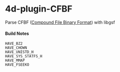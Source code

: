 # 4d-plugin-CFBF
Parse CFBF ([Compound File Binary Format](https://en.wikipedia.org/wiki/Compound_File_Binary_Format)) with libgsf


#### Build Notes

``HAVE_BZ2``  
``HAVE_CHOWN``  
``HAVE_UNISTD_H``  
``HAVE_SYS_STATFS_H``  
``HAVE_MMAP``  
``HAVE_FSEEKO``  
